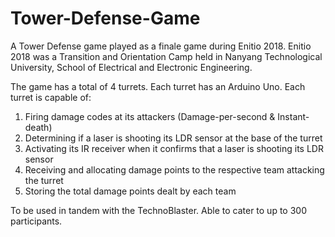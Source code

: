 # Tower-Defense-Game
A Tower Defense game played as a finale game during Enitio 2018.
Enitio 2018 was a Transition and Orientation Camp held in Nanyang Technological University, School of Electrical and Electronic Engineering. 

The game has a total of 4 turrets. Each turret has an Arduino Uno.
Each turret is capable of:
  1. Firing damage codes at its attackers (Damage-per-second & Instant-death) 
  2. Determining if a laser is shooting its LDR sensor at the base of the turret
  3. Activating its IR receiver when it confirms that a laser is shooting its LDR sensor
  4. Receiving and allocating damage points to the respective team attacking the turret
  5. Storing the total damage points dealt by each team
  
To be used in tandem with the TechnoBlaster.
Able to cater to up to 300 participants.
